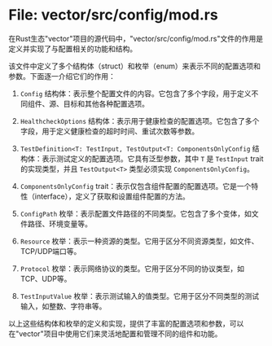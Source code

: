 # File: vector/src/config/mod.rs

在Rust生态"vector"项目的源代码中，"vector/src/config/mod.rs"文件的作用是定义并实现了与配置相关的功能和结构。

该文件中定义了多个结构体（struct）和枚举（enum）来表示不同的配置选项和参数。下面逐一介绍它们的作用：

1. `Config` 结构体：表示整个配置文件的内容。它包含了多个字段，用于定义不同组件、源、目标和其他各种配置选项。

2. `HealthcheckOptions` 结构体：表示用于健康检查的配置选项。它包含了多个字段，用于定义健康检查的超时时间、重试次数等参数。

3. `TestDefinition<T: TestInput, TestOutput<T: ComponentsOnlyConfig` 结构体：表示测试定义的配置选项。它具有泛型参数，其中 `T` 是 `TestInput` trait 的实现类型，并且 `TestOutput<T>` 类型必须实现 `ComponentsOnlyConfig`。

4. `ComponentsOnlyConfig` trait：表示仅包含组件配置的配置选项。它是一个特性（interface），定义了获取和设置组件配置的方法。

5. `ConfigPath` 枚举：表示配置文件路径的不同类型。它包含了多个变体，如文件路径、环境变量等。

6. `Resource` 枚举：表示一种资源的类型。它用于区分不同资源类型，如文件、TCP/UDP端口等。

7. `Protocol` 枚举：表示网络协议的类型。它用于区分不同的协议类型，如TCP、UDP等。

8. `TestInputValue` 枚举：表示测试输入的值类型。它用于区分不同类型的测试输入，如整数、字符串等。

以上这些结构体和枚举的定义和实现，提供了丰富的配置选项和参数，可以在"vector"项目中使用它们来灵活地配置和管理不同的组件和功能。

